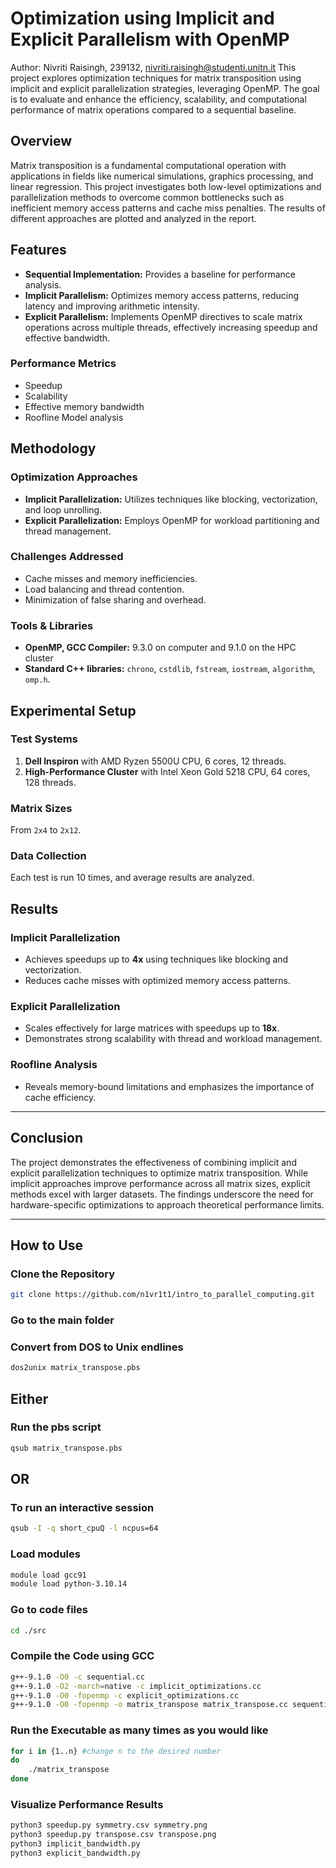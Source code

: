# Optimization using Implicit and Explicit Parallelism with OpenMP
Author: Nivriti Raisingh, 239132, nivriti.raisingh@studenti.unitn.it
This project explores optimization techniques for matrix transposition using implicit and explicit parallelization strategies, leveraging OpenMP. The goal is to evaluate and enhance the efficiency, scalability, and computational performance of matrix operations compared to a sequential baseline.

## Overview

Matrix transposition is a fundamental computational operation with applications in fields like numerical simulations, graphics processing, and linear regression. This project investigates both low-level optimizations and parallelization methods to overcome common bottlenecks such as inefficient memory access patterns and cache miss penalties. The results of different approaches are plotted and analyzed in the report.

## Features

- **Sequential Implementation:** Provides a baseline for performance analysis.
- **Implicit Parallelism:** Optimizes memory access patterns, reducing latency and improving arithmetic intensity.
- **Explicit Parallelism:** Implements OpenMP directives to scale matrix operations across multiple threads, effectively increasing speedup and effective bandwidth.

### Performance Metrics
- Speedup
- Scalability
- Effective memory bandwidth
- Roofline Model analysis

## Methodology

### Optimization Approaches
- **Implicit Parallelization:** Utilizes techniques like blocking, vectorization, and loop unrolling.
- **Explicit Parallelization:** Employs OpenMP for workload partitioning and thread management.

### Challenges Addressed
- Cache misses and memory inefficiencies.
- Load balancing and thread contention.
- Minimization of false sharing and overhead.

### Tools & Libraries
- **OpenMP, GCC Compiler:** 9.3.0 on computer and 9.1.0 on the HPC cluster
- **Standard C++ libraries:** `chrono`, `cstdlib`, `fstream`, `iostream`, `algorithm`, `omp.h`.

## Experimental Setup

### Test Systems
1. **Dell Inspiron** with AMD Ryzen 5500U CPU, 6 cores, 12 threads.
2. **High-Performance Cluster** with Intel Xeon Gold 5218 CPU, 64 cores, 128 threads.

### Matrix Sizes
From `2x4` to `2x12`.

### Data Collection
Each test is run 10 times, and average results are analyzed.

## Results

### Implicit Parallelization
- Achieves speedups up to **4x** using techniques like blocking and vectorization.
- Reduces cache misses with optimized memory access patterns.

### Explicit Parallelization
- Scales effectively for large matrices with speedups up to **18x**.
- Demonstrates strong scalability with thread and workload management.

### Roofline Analysis
- Reveals memory-bound limitations and emphasizes the importance of cache efficiency.

---

## Conclusion

The project demonstrates the effectiveness of combining implicit and explicit parallelization techniques to optimize matrix transposition. While implicit approaches improve performance across all matrix sizes, explicit methods excel with larger datasets. The findings underscore the need for hardware-specific optimizations to approach theoretical performance limits.

---

## How to Use

### Clone the Repository
```bash
git clone https://github.com/n1vr1t1/intro_to_parallel_computing.git
```
### Go to the main folder 
### Convert from DOS to Unix endlines
```bash
dos2unix matrix_transpose.pbs
```
## Either
### Run the pbs script
```bash
qsub matrix_transpose.pbs
```
## OR
### To run an interactive session
```bash
qsub -I -q short_cpuQ -l ncpus=64
```
### Load modules
```bash
module load gcc91
module load python-3.10.14
```
### Go to code files
```bash
cd ./src
```
### Compile the Code using GCC
```bash
g++-9.1.0 -O0 -c sequential.cc
g++-9.1.0 -O2 -march=native -c implicit_optimizations.cc
g++-9.1.0 -O0 -fopenmp -c explicit_optimizations.cc
g++-9.1.0 -O0 -fopenmp -o matrix_transpose matrix_transpose.cc sequential.o implicit_optimizations.o explicit_optimizations.o
```
### Run the Executable as many times as you would like
```bash
for i in {1..n} #change n to the desired number
do
    ./matrix_transpose
done
```
### Visualize Performance Results
```bash
python3 speedup.py symmetry.csv symmetry.png 
python3 speedup.py transpose.csv transpose.png
python3 implicit_bandwidth.py
python3 explicit_bandwidth.py
```
